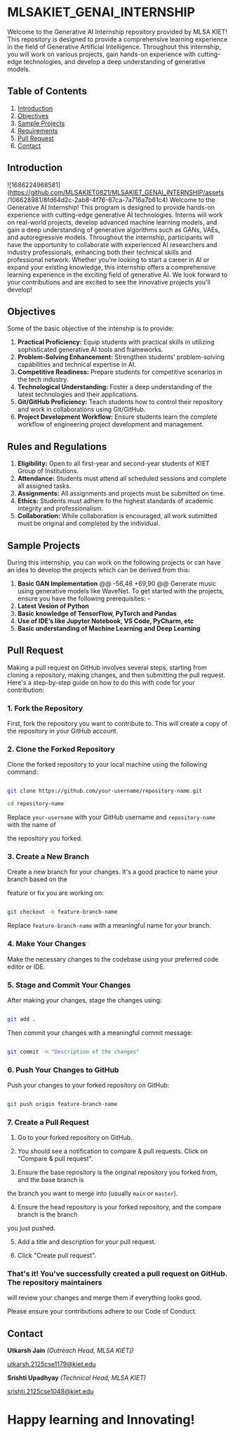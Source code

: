 # MLSAKIET_GENAI_INTERNSHIP
Welcome to the Generative AI Internship repository provided by MLSA KIET! This
repository is designed to provide a comprehensive learning experience in the field of
Generative Artificial Intelligence. Throughout this internship, you will work on various
projects, gain hands-on experience with cutting-edge technologies, and develop a deep
understanding of generative models.
## Table of Contents
1. [Introduction](#introduction)
2. [Objectives](#objectives)
3. [Sample Projects](#sample-projects)
4. [Requirements](#requirements)
5. [Pull Request](#pull-request)
6. [Contact](#contact)
## Introduction
![1686224968581](https://github.com/MLSAKIET0821/MLSAKIET_GENAI_INTERNSHIP/assets
/106628981/8fd64d2c-2ab8-4f76-87ca-7a716a7b61c4)
Welcome to the Generative AI Internship! This program is designed to provide hands-on
experience with cutting-edge generative AI technologies. Interns will work on real-world
projects, develop advanced machine learning models, and gain a deep understanding of
generative algorithms such as GANs, VAEs, and autoregressive models.
Throughout the internship, participants will have the opportunity to collaborate with experienced
AI researchers and industry professionals, enhancing both their technical skills and professional
network. Whether you're looking to start a career in AI or expand your existing knowledge, this
internship offers a comprehensive learning experience in the exciting field of generative AI.
We look forward to your contributions and are excited to see the innovative projects you'll
develop!
## Objectives
Some of the basic objective of the intenship is to provide:
1. **Practical Proficiency:** Equip students with practical skills in utilizing sophisticated
generative AI tools and frameworks.
2. **Problem-Solving Enhancement:** Strengthen students' problem-solving capabilities and
technical expertise in AI.
3. **Competitive Readiness:** Prepare students for competitive scenarios in the tech industry.
4. **Technological Understanding:** Foster a deep understanding of the latest technologies and
their applications.
5. **Git/GitHub Proficiency:** Teach students how to control their repository and work in
collaborations using Git/GitHub.
6. **Project Development Workflow:** Ensure students learn the complete workflow of
engineering project development and management.
## Rules and Regulations
1. **Eligibility:** Open to all first-year and second-year students of KIET Group of Institutions.
2. **Attendance:** Students must attend all scheduled sessions and complete all assigned
tasks.
3. **Assignments:** All assignments and projects must be submitted on time.
4. **Ethics:** Students must adhere to the highest standards of academic integrity and
professionalism.
5. **Collaboration:** While collaboration is encouraged, all work submitted must be original and
completed by the individual.
## Sample Projects
During this internship, you can work on the following projects or can have an idea to develop the
projects which can be derived from this:
1. **Basic GAN Implementation**
@@ -56,46 +69,90 @@ Generate music using generative models like WaveNet.
To get started with the projects, ensure you have the following prerequisites: -
1. **Latest Vesion of Python**
2. **Basic knowledge of TensorFlow, PyTorch and Pandas**
3. **Use of IDE’s like Jupyter Notebook, VS Code, PyCharm, etc**
4. **Basic understanding of Machine Learning and Deep Learning**
## Pull Request
Making a pull request on GitHub involves several steps, starting from cloning a repository,
making changes, and then submitting the pull request. Here's a step-by-step guide on how to do
this with code for your contribution:
### 1. Fork the Repository
First, fork the repository you want to contribute to. This will create a copy of the repository in
your GitHub account.
### 2. Clone the Forked Repository

Clone the forked repository to your local machine using the following command:

```sh

git clone https://github.com/your-username/repository-name.git

cd repository-name

```

Replace `your-username` with your GitHub username and `repository-name` with the name of

the repository you forked.

### 3. Create a New Branch

Create a new branch for your changes. It's a good practice to name your branch based on the

feature or fix you are working on:

```sh

git checkout -b feature-branch-name

```

Replace `feature-branch-name` with a meaningful name for your branch.

### 4. Make Your Changes

Make the necessary changes to the codebase using your preferred code editor or IDE.

### 5. Stage and Commit Your Changes

After making your changes, stage the changes using:

```sh

git add .

```

Then commit your changes with a meaningful commit message:

```sh

git commit -m "Description of the changes"

```

### 6. Push Your Changes to GitHub

Push your changes to your forked repository on GitHub:
```sh

git push origin feature-branch-name

```

### 7. Create a Pull Request

1. Go to your forked repository on GitHub.

2. You should see a notification to compare & pull requests. Click on "Compare & pull request".

3. Ensure the base repository is the original repository you forked from, and the base branch is

the branch you want to merge into (usually `main` or `master`).

4. Ensure the head repository is your forked repository, and the compare branch is the branch

you just pushed.

5. Add a title and description for your pull request.

6. Click "Create pull request".

### That's it! You've successfully created a pull request on GitHub. The repository maintainers

will review your changes and merge them if everything looks good.

Please ensure your contributions adhere to our Code of Conduct.

## Contact

**Utkarsh Jain** _(Outreach Head, MLSA KIET])_

utkarsh.2125cse1179@kiet.edu

**Srishti Upadhyay** _(Technical Head, MLSA KIET)_

srishti.2125cse1048@kiet.edu

# Happy learning and Innovating!
